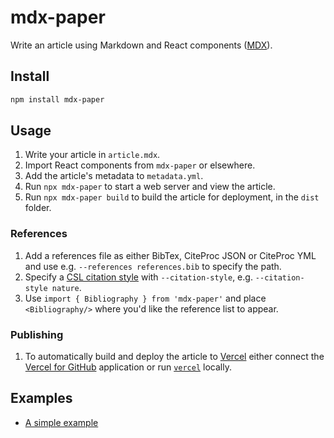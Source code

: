 # mdx-paper

Write an article using Markdown and React components ([MDX](https://mdxjs.com/)).

## Install

```sh
npm install mdx-paper
```

## Usage

1. Write your article in `article.mdx`.
1. Import React components from `mdx-paper` or elsewhere.
1. Add the article's metadata to `metadata.yml`.
1. Run `npx mdx-paper` to start a web server and view the article.
1. Run `npx mdx-paper build` to build the article for deployment, in the `dist` folder.

### References

1. Add a references file as either BibTex, CiteProc JSON or CiteProc YML and use e.g. `--references references.bib` to specify the path.
1. Specify a [CSL citation style](https://citationstyles.org/authors/) with `--citation-style`, e.g. `--citation-style nature`.
1. Use `import { Bibliography } from 'mdx-paper'` and place `<Bibliography/>` where you'd like the reference list to appear.

### Publishing

1. To automatically build and deploy the article to [Vercel](https://vercel.com/) either connect the [Vercel for GitHub](https://vercel.com/github) application or run [`vercel`](https://vercel.com/docs/cli) locally.


## Examples

* [A simple example](https://github.com/hubgit/mdx-paper-example)



